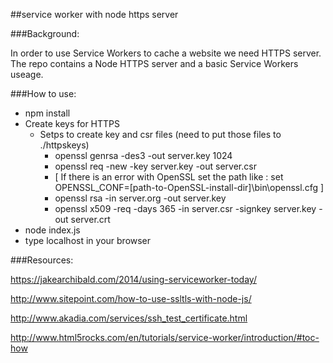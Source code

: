 ##service worker with node https server

###Background:

In order to use Service Workers to cache a website we need HTTPS server.
The repo contains a Node HTTPS server and a basic Service Workers useage.


###How to use:

* npm install
* Create keys for HTTPS
  * Setps to create key and csr files (need to put those files to ./httpskeys)
    * openssl genrsa -des3 -out server.key 1024
    * openssl req -new -key server.key -out server.csr
    * [ If there is an error with OpenSSL set the path like : set OPENSSL_CONF=[path-to-OpenSSL-install-dir]\bin\openssl.cfg ]
    * openssl rsa -in server.org -out server.key
    * openssl x509 -req -days 365 -in server.csr -signkey server.key -out server.crt
* node index.js
* type localhost in your browser


###Resources:

https://jakearchibald.com/2014/using-serviceworker-today/

http://www.sitepoint.com/how-to-use-ssltls-with-node-js/

http://www.akadia.com/services/ssh_test_certificate.html

http://www.html5rocks.com/en/tutorials/service-worker/introduction/#toc-how